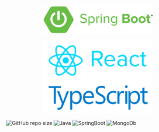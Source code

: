 <p align="center">
    <img src="assets/springboot.png" alt="spring boot" width="300">  
</p>
<p align="center">
    <img src="assets/react-typescript.png" alt="spring boot" width="300">  
</p>

![GitHub repo size](https://img.shields.io/github/repo-size/hikmetkutuk/shopping-cart?color=inactive&logo=github&style=for-the-badge)
![Java](https://img.shields.io/static/v1?&logo=openjdk&label=java&message=17&color=f29111&style=for-the-badge)
![SpringBoot](https://img.shields.io/static/v1?&logo=springboot&label=spring%20boot&message=3.3.2&color=6db33f&style=for-the-badge)
![MongoDb](https://img.shields.io/static/v1?&logo=mongodb&label=mongodb&message=7.0.4&color=47ec64&style=for-the-badge)